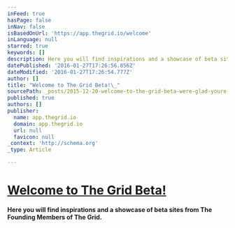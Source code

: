 ```yaml
---
inFeed: true
hasPage: false
inNav: false
isBasedOnUrl: 'https://app.thegrid.io/welcome'
inLanguage: null
starred: true
keywords: []
description: Here you will find inspirations and a showcase of beta sites from The Founding Members of The Grid.
datePublished: '2016-01-27T17:26:56.856Z'
dateModified: '2016-01-27T17:26:54.777Z'
author: []
title: "Welcome to The Grid Beta!\_"
sourcePath: _posts/2015-12-20-welcome-to-the-grid-beta-were-glad-youre-here-watch-this.md
published: true
authors: []
publisher:
  name: app.thegrid.io
  domain: app.thegrid.io
  url: null
  favicon: null
_context: 'http://schema.org'
_type: Article

---
```

# [Welcome to The Grid Beta! ][0]

**Here you will find inspirations and a showcase of beta sites from The Founding Members of The Grid.**

[0]: https://app.thegrid.io/welcome